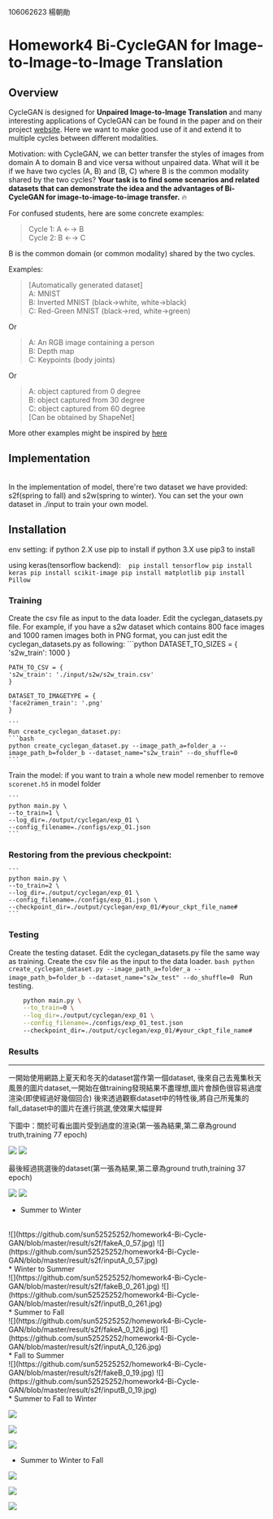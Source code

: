 106062623 楊朝勛

# Homework4 Bi-CycleGAN for Image-to-Image-to-Image Translation

Overview
---
CycleGAN is designed for **Unpaired Image-to-Image Translation** and many interesting applications of CycleGAN can be found in the paper and on their project [website](https://junyanz.github.io/CycleGAN/). Here we want to make good use of it and extend it to multiple cycles between different modalities.

Motivation: with CycleGAN, we can better transfer the styles of images from domain A to domain B and vice versa without unpaired data. What will it be if we have two cycles (A, B) and (B, C) where B is the common modality shared by the two cycles? **Your task is to find some scenarios and related datasets that can demonstrate the idea and the advantages of Bi-CycleGAN for image-to-image-to-image transfer.** :fire:

For confused students, here are some concrete examples:

>Cycle 1: A ←→ B   
>Cycle 2: B ←→ C

B is the common domain (or common modality) shared by the two cycles.

Examples:   
>[Automatically generated dataset]   
>A: MNIST   
>B: Inverted MNIST (black->white, white->black)   
>C: Red-Green MNIST (black->red, white->green)   

Or

>A: An RGB image containing a person   
>B: Depth map   
>C: Keypoints (body joints)   

Or

>A: object captured from 0 degree    
>B: object captured from 30 degree   
>C: object captured from 60 degree   
>[Can be obtained by ShapeNet]

More other examples might be inspired by [here](https://github.com/mingyuliutw/UNIT)

Implementation
---
<br/>
    In the implementation of model, there're two dataset we have provided: s2f(spring to fall) and s2w(spring to winter). You can set the your own dataset in ./input to train your own model.
    
    
Installation
---
env setting:
if python 2.X use pip to install
if python 3.X use pip3 to install

using keras(tensorflow backend):
 ```
            pip install tensorflow
            pip install keras
            pip install scikit-image
            pip install matplotlib
            pip install Pillow
 ```


### Training            
Create the csv file as input to the data loader. 
	Edit the cyclegan_datasets.py file. For example, if you have a s2w dataset which contains 800 face images and 1000 ramen images both in PNG format, you can just edit the cyclegan_datasets.py as following:
	```python
	DATASET_TO_SIZES = {
    's2w_train': 1000
	}

	PATH_TO_CSV = {
    's2w_train': './input/s2w/s2w_train.csv'
	}

	DATASET_TO_IMAGETYPE = {
    'face2ramen_train': '.png'
	}

	``` 
	Run create_cyclegan_dataset.py:
	```bash
	python create_cyclegan_dataset.py --image_path_a=folder_a --image_path_b=folder_b --dataset_name="s2w_train" --do_shuffle=0
	```
Train the  model:
    if you want to train a whole new model remenber to remove `scorenet.h5` in model folder
    
    ```
    python main.py \
    --to_train=1 \
    --log_dir=./output/cyclegan/exp_01 \
    --config_filename=./configs/exp_01.json
    ```

### Restoring from the previous checkpoint:

    ```
    python main.py \
    --to_train=2 \
    --log_dir=./output/cyclegan/exp_01 \
    --config_filename=./configs/exp_01.json \
    --checkpoint_dir=./output/cyclegan/exp_01/#your_ckpt_file_name#
    ```

### Testing
Create the testing dataset.
	Edit the cyclegan_datasets.py file the same way as training.
	Create the csv file as the input to the data loader. 
	```bash
	python create_cyclegan_dataset.py --image_path_a=folder_a --image_path_b=folder_b --dataset_name="s2w_test" --do_shuffle=0
	```
Run testing.
```bash
    python main.py \
    --to_train=0 \
    --log_dir=./output/cyclegan/exp_01 \
    --config_filename=./configs/exp_01_test.json
    --checkpoint_dir=./output/cyclegan/exp_01/#your_ckpt_file_name#
```


### Results
---
一開始使用網路上夏天和冬天的dataset當作第一個dataset,
後來自己去蒐集秋天風景的圖片dataset,一開始在做training發現結果不盡理想,圖片會顏色很容易過度渲染(即使經過好幾個回合)
後來透過觀察dataset中的特性後,將自己所蒐集的fall_dataset中的圖片在進行挑選,使效果大幅提昇

下圖中：關於可看出圖片受到過度的渲染(第一張為結果,第二章為ground truth,training 77 epoch)


![](https://github.com/sun52525252/homework4-Bi-Cycle-GAN/blob/master/result/s2f/fakeA_77_4.jpg)
![](https://github.com/sun52525252/homework4-Bi-Cycle-GAN/blob/master/result/s2f/inputA_77_4.jpg)


最後經過挑選後的dataset(第一張為結果,第二章為ground truth,training 37 epoch)

![](https://github.com/sun52525252/homework4-Bi-Cycle-GAN/blob/master/result/s2f/fakeA_37_10.jpg)
![](https://github.com/sun52525252/homework4-Bi-Cycle-GAN/blob/master/result/s2f/inputA_37_10.jpg)


* Summer to Winter
<br/>
![](https://github.com/sun52525252/homework4-Bi-Cycle-GAN/blob/master/result/s2f/fakeA_0_57.jpg)
![](https://github.com/sun52525252/homework4-Bi-Cycle-GAN/blob/master/result/s2f/inputA_0_57.jpg)
<br/>
* Winter to Summer
<br/>
![](https://github.com/sun52525252/homework4-Bi-Cycle-GAN/blob/master/result/s2f/fakeB_0_261.jpg)
![](https://github.com/sun52525252/homework4-Bi-Cycle-GAN/blob/master/result/s2f/inputB_0_261.jpg)
<br/>    
* Summer to Fall
<br/>
![](https://github.com/sun52525252/homework4-Bi-Cycle-GAN/blob/master/result/s2f/fakeA_0_126.jpg)
![](https://github.com/sun52525252/homework4-Bi-Cycle-GAN/blob/master/result/s2f/inputA_0_126.jpg)
<br/> 
* Fall to Summer
<br/>
![](https://github.com/sun52525252/homework4-Bi-Cycle-GAN/blob/master/result/s2f/fakeB_0_19.jpg)
![](https://github.com/sun52525252/homework4-Bi-Cycle-GAN/blob/master/result/s2f/inputB_0_19.jpg)    
<br/>    
* Summer to Fall to Winter

![](https://github.com/sun52525252/homework4-Bi-Cycle-GAN/blob/master/result/s2f/inputA_0_3.jpg)

![](https://github.com/sun52525252/homework4-Bi-Cycle-GAN/blob/master/result/s2f/fakeA_0_3.jpg)

![](https://github.com/sun52525252/homework4-Bi-Cycle-GAN/blob/master/result/s2w/fakeA_0_3.jpg)

* Summer to Winter to Fall

![](https://github.com/sun52525252/homework4-Bi-Cycle-GAN/blob/master/result/s2f/inputA_0_50.jpg)

![](https://github.com/sun52525252/homework4-Bi-Cycle-GAN/blob/master/result/s2w/fakeA_0_50.jpg)

![](https://github.com/sun52525252/homework4-Bi-Cycle-GAN/blob/master/result/s2f/fakeA_0_50.jpg)
